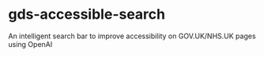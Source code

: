 # gds-accessible-search
An intelligent search bar to improve accessibility on GOV.UK/NHS.UK pages using OpenAI
